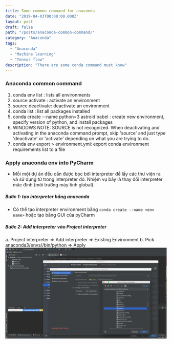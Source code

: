 ```yaml
---
title: Some common command for anaconda
date: "2019-04-03T00:00:00.000Z"
layout: post
draft: false
path: "/posts/anaconda-common-command/"
category: "Anaconda"
tags:
  - "Anaconda"
  - "Machine learning"
  - "Tensor flow"
description: "There are some conda command must know"
---
```


### Anaconda common command  
1. conda env list : lists all environments
2. source activate <env name> : activate an environment
3. source deactivate: deactivate an environment
4. conda list : list all packages installed
5. conda create --name <env name> python=3 astroid babel : create new environment, specify version of python, and install packages
6. WINDOWS NOTE: SOURCE is not recognized. When deactivating and activating in the anaconda command prompt, skip 'source' and just type 'deactivate' or 'activate' depending on what you are trying to do.
7. conda env export > environment.yml: export conda environment requirements list to a file

### Apply anaconda env into PyCharm
* Mỗi một dự án đều cần được bọc bởi interpreter để lấy các thư viện ra và sử dụng
từ trong interpreter đó. Nhiệm vụ bây là thay đổi interpreter măc định (môi trường
máy tính global).
##### Bước 1: tạo interpreter bằng anaconda 
* Có thể tạo interpreter environment bằng `conda create --name <env name>` hoặc
tạo bằng GUI của pyCharm
##### Bước 2: Adđ interpreter vào Project interpreter 
a. Project interpreter => Add interpreter => Existing Environment
b. Pick anaconda3/envs/<interpreter name>/bin/python => Apply
![](./interpreter.png)
 
